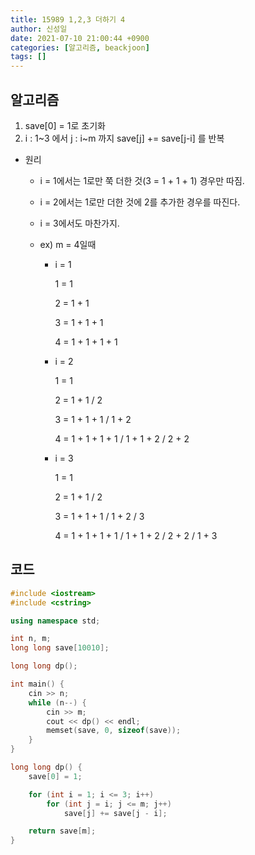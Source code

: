 ```yaml
---
title: 15989 1,2,3 더하기 4
author: 신성일
date: 2021-07-10 21:00:44 +0900
categories: [알고리즘, beackjoon]
tags: []
---
```


## 알고리즘

1. save[0] = 1로 초기화
2. i : 1~3 에서 j : i~m 까지 save[j] += save[j-i] 를 반복

- 원리

  - i = 1에서는 1로만 쭉 더한 것(3 = 1 + 1 + 1) 경우만 따짐.

  - i = 2에서는 1로만 더한 것에 2를 추가한 경우를 따진다.

  - i = 3에서도 마찬가지.

  - ex) m = 4일때

    - i = 1

      1 = 1

      2 = 1 + 1

      3 = 1 + 1 + 1

      4 = 1 + 1 + 1 + 1

    - i = 2

      1 = 1

      2 = 1 + 1 / 2

      3 = 1 + 1 + 1 / 1 + 2

      4 = 1 + 1 + 1 + 1 / 1 + 1 + 2 / 2 + 2

    - i = 3

      1 = 1

      2 = 1 + 1 / 2

      3 = 1 + 1 + 1 / 1 + 2 / 3

      4 = 1 + 1 + 1 + 1 / 1 + 1 + 2 / 2 + 2 / 1 + 3

## 코드

```c++
#include <iostream>
#include <cstring>

using namespace std;

int n, m;
long long save[10010];

long long dp();

int main() {
	cin >> n;
	while (n--) {
		cin >> m;
		cout << dp() << endl;
		memset(save, 0, sizeof(save));
	}
}

long long dp() {
	save[0] = 1;

	for (int i = 1; i <= 3; i++)
		for (int j = i; j <= m; j++)
			save[j] += save[j - i];

	return save[m];
}
```
